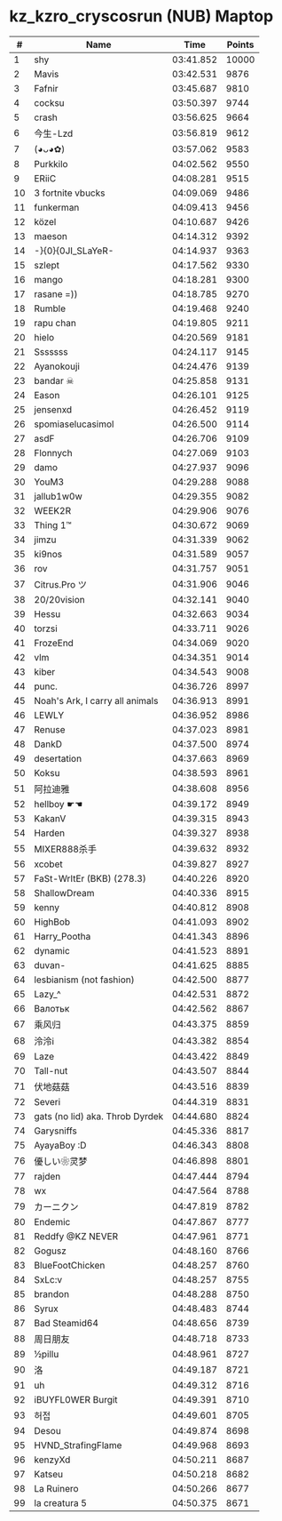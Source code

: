 # kz_kzro_cryscosrun (NUB) Maptop

|  # | Name | Time | Points |
|-------------- | -------------- | -------------- | -------------- | 
| 1 | shy | 03:41.852 | 10000 | 
| 2 | Mavis | 03:42.531 | 9876 | 
| 3 | Fafnir | 03:45.687 | 9810 | 
| 4 | cocksu | 03:50.397 | 9744 | 
| 5 | crash | 03:56.625 | 9664 | 
| 6 | 今生-Lzd | 03:56.819 | 9612 | 
| 7 | (◕ᴗ◕✿) | 03:57.062 | 9583 | 
| 8 | Purkkilo | 04:02.562 | 9550 | 
| 9 | ERiiC | 04:08.281 | 9515 | 
| 10 | 3 fortnite vbucks | 04:09.069 | 9486 | 
| 11 | funkerman | 04:09.413 | 9456 | 
| 12 | közel | 04:10.687 | 9426 | 
| 13 | maeson | 04:14.312 | 9392 | 
| 14 | -}{0}{0JI_SLaYeR- | 04:14.937 | 9363 | 
| 15 | szlept | 04:17.562 | 9330 | 
| 16 | mango | 04:18.281 | 9300 | 
| 17 | rasane =)) | 04:18.785 | 9270 | 
| 18 | Rumble | 04:19.468 | 9240 | 
| 19 | rapu chan | 04:19.805 | 9211 | 
| 20 | hielo | 04:20.569 | 9181 | 
| 21 | Sssssss | 04:24.117 | 9145 | 
| 22 | Ayanokouji | 04:24.476 | 9139 | 
| 23 | bandar ☠ | 04:25.858 | 9131 | 
| 24 | Eason | 04:26.101 | 9125 | 
| 25 | jensenxd | 04:26.452 | 9119 | 
| 26 | spomiaselucasimol | 04:26.500 | 9114 | 
| 27 | asdF | 04:26.706 | 9109 | 
| 28 | Flonnych | 04:27.069 | 9103 | 
| 29 | damo | 04:27.937 | 9096 | 
| 30 | YouM3 <CS2 Enjoyer> | 04:29.288 | 9088 | 
| 31 | jallub1w0w | 04:29.355 | 9082 | 
| 32 | WEEK2R | 04:29.906 | 9076 | 
| 33 | Thing 1™ | 04:30.672 | 9069 | 
| 34 | jimzu | 04:31.339 | 9062 | 
| 35 | ki9nos | 04:31.589 | 9057 | 
| 36 | rov | 04:31.757 | 9051 | 
| 37 | Citrus.Pro ツ | 04:31.906 | 9046 | 
| 38 | 20/20vision | 04:32.141 | 9040 | 
| 39 | Hessu | 04:32.663 | 9034 | 
| 40 | torzsi | 04:33.711 | 9026 | 
| 41 | FrozeEnd | 04:34.069 | 9020 | 
| 42 | vlm | 04:34.351 | 9014 | 
| 43 | kiber | 04:34.543 | 9008 | 
| 44 | punc. | 04:36.726 | 8997 | 
| 45 | Noah's Ark, I carry all animals | 04:36.913 | 8991 | 
| 46 | LEWLY | 04:36.952 | 8986 | 
| 47 | Renuse | 04:37.023 | 8981 | 
| 48 | DankD | 04:37.500 | 8974 | 
| 49 | desertation | 04:37.663 | 8969 | 
| 50 | Koksu | 04:38.593 | 8961 | 
| 51 | 阿拉迪雅 | 04:38.608 | 8956 | 
| 52 | hellboy ☛☚ | 04:39.172 | 8949 | 
| 53 | KakanV | 04:39.315 | 8943 | 
| 54 | Harden | 04:39.327 | 8938 | 
| 55 | MIXER888杀手 | 04:39.632 | 8932 | 
| 56 | xcobet | 04:39.827 | 8927 | 
| 57 | FaSt-WrItEr (BKB) (278.3) | 04:40.226 | 8920 | 
| 58 | ShallowDream | 04:40.336 | 8915 | 
| 59 | kenny | 04:40.812 | 8908 | 
| 60 | HighBob | 04:41.093 | 8902 | 
| 61 | Harry_Pootha | 04:41.343 | 8896 | 
| 62 | dynamic | 04:41.523 | 8891 | 
| 63 | duvan- | 04:41.625 | 8885 | 
| 64 | lesbianism (not fashion) | 04:42.500 | 8877 | 
| 65 | Lazy_^ | 04:42.531 | 8872 | 
| 66 | Валотьк | 04:42.562 | 8867 | 
| 67 | 乘风归 | 04:43.375 | 8859 | 
| 68 | 泠泠i | 04:43.382 | 8854 | 
| 69 | Laze | 04:43.422 | 8849 | 
| 70 | Tall-nut | 04:43.507 | 8844 | 
| 71 | 伏地菇菇 | 04:43.516 | 8839 | 
| 72 | Severi | 04:44.319 | 8831 | 
| 73 | gats (no lid) aka. Throb Dyrdek | 04:44.680 | 8824 | 
| 74 | Garysniffs | 04:45.336 | 8817 | 
| 75 | AyayaBoy :D | 04:46.343 | 8808 | 
| 76 | 優しい❀灵梦 | 04:46.898 | 8801 | 
| 77 | rajden | 04:47.444 | 8794 | 
| 78 | wx | 04:47.564 | 8788 | 
| 79 | カーニクン | 04:47.819 | 8782 | 
| 80 | Endemic | 04:47.867 | 8777 | 
| 81 | Reddfy @KZ NEVER | 04:47.961 | 8771 | 
| 82 | Gogusz | 04:48.160 | 8766 | 
| 83 | BlueFootChicken | 04:48.257 | 8760 | 
| 84 | SxLc:v | 04:48.257 | 8755 | 
| 85 | brandon | 04:48.288 | 8750 | 
| 86 | Syrux | 04:48.483 | 8744 | 
| 87 | Bad Steamid64 | 04:48.656 | 8739 | 
| 88 | 周日朋友 | 04:48.718 | 8733 | 
| 89 | ½pillu | 04:48.961 | 8727 | 
| 90 | 洛 | 04:49.187 | 8721 | 
| 91 | uh | 04:49.312 | 8716 | 
| 92 | iBUYFL0WER Burgit | 04:49.391 | 8710 | 
| 93 | 허접 | 04:49.601 | 8705 | 
| 94 | Desou | 04:49.874 | 8698 | 
| 95 | HVND_StrafingFlame | 04:49.968 | 8693 | 
| 96 | kenzyXd | 04:50.211 | 8687 | 
| 97 | Katseu | 04:50.218 | 8682 | 
| 98 | La Ruinero | 04:50.266 | 8677 | 
| 99 | la creatura 5 | 04:50.375 | 8671 | 

